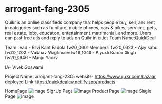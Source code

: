 # arrogant-fang-2305
Quikr is an online classifieds company that helps people buy, sell, and rent in categories such as furniture, mobile phones, cars &amp; bikes, services, pets, real estate, jobs, education, entertainment, matrimonial, and more. Users can post free ads and reply to ads on Quikr in cities
Team Name:QuickDeal


Team Lead - Ravi Kant Badola fw20_0601
Members:
fw20_0623 - Ajay sahu
fw20_1202 - Vaibhav Waghmare
fw19_1048 - Piyush Kumar Singh
fw20_0946 - Manju Yadav

IA-	Vivek Goswami

Project Name: arrogant-fang-2305 website- https://www.quikr.com/bazaar
 deployed Link 
 https://quickdealcw.netlify.app/products

HomePage
 ![image](https://user-images.githubusercontent.com/107898767/221489456-7e7b927b-102d-4fbc-87bf-f7730b55d179.png)
 SignUp Page
 ![image](https://user-images.githubusercontent.com/107898767/221489512-d36c8038-8437-47d9-9e32-ae2fbae79f79.png)
 Product Page
 ![image](https://user-images.githubusercontent.com/107898767/221489692-216939cb-3ea7-4a33-bf1d-dab9f166ceed.png)
 Single Page
 ![image](https://user-images.githubusercontent.com/107898767/221489998-f1d3c55e-45ed-4630-893e-4b3a0c2e942f.png)

 
 
